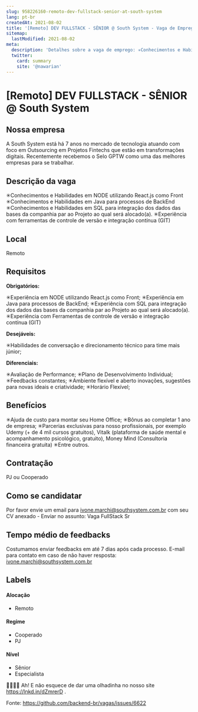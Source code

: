 ```yaml
---
slug: 958226160-remoto-dev-fullstack-senior-at-south-system
lang: pt-br
createdAt: 2021-08-02
title: '[Remoto] DEV FULLSTACK - SÊNIOR @ South System - Vaga de Emprego'
sitemap:
  lastModified: 2021-08-02
meta:
  description: 'Detalhes sobre a vaga de emprego: ✳Conhecimentos e Habilidades em NODE utilizando React.js como Front ✳Conhecimentos e Habilidades em Java para processos de BackEnd ✳Conhecimentos e Habilidades em SQL para integração dos dados das bases da companhia par ao Projeto ao qual será alocado(a). ✳Experiência com ferramentas de controle de versão e integração contínua (GIT)'
  twitter:
    card: summary
    site: '@nawarian'
---
```


# [Remoto] DEV FULLSTACK - SÊNIOR @ South System

## Nossa empresa

A South System está há 7 anos no mercado de tecnologia atuando com foco em Outsourcing em Projetos Fintechs que estão em transformações digitais. Recentemente recebemos o Selo GPTW como uma das melhores empresas para se trabalhar.


## Descrição da vaga

✳Conhecimentos e Habilidades em NODE utilizando React.js como Front 
✳Conhecimentos e Habilidades em Java para processos de BackEnd 
✳Conhecimentos e Habilidades em SQL para integração dos dados das bases da companhia par ao Projeto ao qual será alocado(a). 
✳Experiência com ferramentas de controle de versão e integração contínua (GIT)

## Local

Remoto

## Requisitos

**Obrigatórios:**

✳Experiência em NODE utilizando React.js como Front;
✳Experiência em Java para processos de BackEnd;
✳Experiência com SQL para integração dos dados das bases da companhia par ao Projeto ao qual será alocado(a). 
✳Experiência com Ferramentas de controle de versão e integração contínua (GIT)

**Desejáveis:**

✳Habilidades de conversação e direcionamento técnico para time mais júnior;

**Diferenciais:**

✳Avaliação de Performance;
✳Plano de Desenvolvimento Individual;
✳Feedbacks constantes;
✳Ambiente flexível e aberto inovações, sugestões para novas ideais e criatividade;
✳Horário Flexível;

## Benefícios

✳Ajuda de custo para montar seu Home Office;
✳Bônus ao completar 1 ano de empresa;
✳Parcerias exclusivas para nosso profissionais, por exemplo Udemy (+ de 4 mil cursos gratuitos), Vitalk (plataforma de saúde mental e acompanhamento psicológico, gratuito), Money Mind (Consultoria financeira gratuita)
✳Entre outros.


## Contratação

PJ ou Cooperado

## Como se candidatar

Por favor envie um email para ivone.marchi@southsystem.com.br com seu CV anexado - Enviar no assunto: Vaga FullStack Sr

## Tempo médio de feedbacks

Costumamos enviar feedbacks em até 7 dias após cada processo.
E-mail para contato em caso de não haver resposta: ivone.marchi@southsystem.com.br

## Labels
<!-- retire os labels que não fazem sentido à vaga -->

#### Alocação
- Remoto

#### Regime
- Cooperado
- PJ

#### Nível
- Sênior
- Especialista

👀👀👀👀 Ah! E não esquece de dar uma olhadinha no nosso site https://lnkd.in/dZmrerD
 .


Fonte: https://github.com/backend-br/vagas/issues/6622